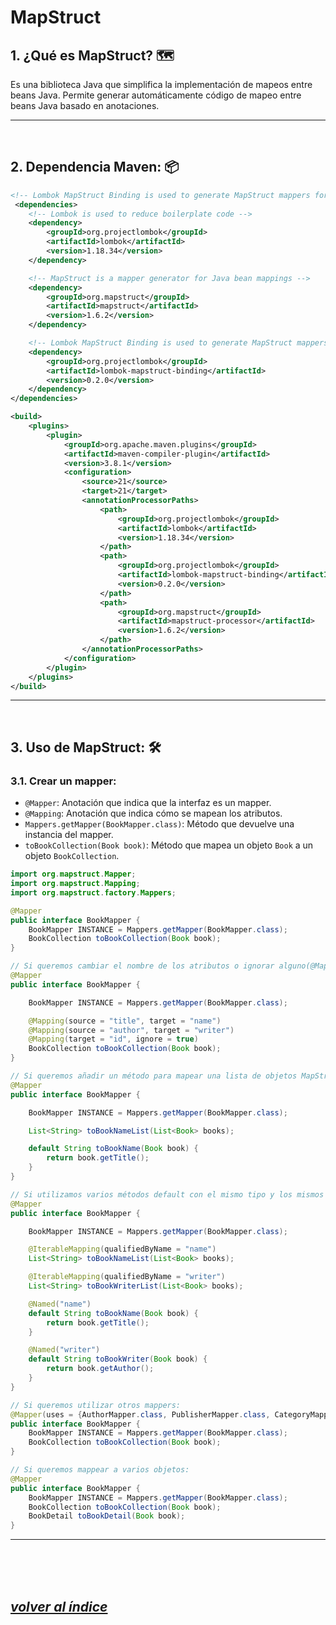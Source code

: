 # MapStruct

## 1. ¿Qué es MapStruct? 🗺️
Es una biblioteca Java que simplifica la implementación de mapeos entre beans Java. Permite generar automáticamente código de mapeo entre beans Java basado en anotaciones.

---
<br>

## 2. Dependencia Maven: 📦
```xml
<!-- Lombok MapStruct Binding is used to generate MapStruct mappers for Lombok beans -->
 <dependencies>
	<!-- Lombok is used to reduce boilerplate code -->
	<dependency>
		<groupId>org.projectlombok</groupId>
		<artifactId>lombok</artifactId>
		<version>1.18.34</version>
	</dependency>

	<!-- MapStruct is a mapper generator for Java bean mappings -->
	<dependency>
		<groupId>org.mapstruct</groupId>
		<artifactId>mapstruct</artifactId>
		<version>1.6.2</version>
	</dependency>

	<!-- Lombok MapStruct Binding is used to generate MapStruct mappers for Lombok beans -->
	<dependency>
		<groupId>org.projectlombok</groupId>
		<artifactId>lombok-mapstruct-binding</artifactId>
		<version>0.2.0</version>
	</dependency>
</dependencies>

<build>
	<plugins>
		<plugin>
			<groupId>org.apache.maven.plugins</groupId>
			<artifactId>maven-compiler-plugin</artifactId>
			<version>3.8.1</version>
			<configuration>
				<source>21</source>
				<target>21</target>
				<annotationProcessorPaths>
					<path>
						<groupId>org.projectlombok</groupId>
						<artifactId>lombok</artifactId>
						<version>1.18.34</version>
					</path>
					<path>
						<groupId>org.projectlombok</groupId>
						<artifactId>lombok-mapstruct-binding</artifactId>
						<version>0.2.0</version>
					</path>
					<path>
						<groupId>org.mapstruct</groupId>
						<artifactId>mapstruct-processor</artifactId>
						<version>1.6.2</version>
					</path>
				</annotationProcessorPaths>
			</configuration>
		</plugin>
	</plugins>
</build>
```
---
<br>

## 3. Uso de MapStruct: 🛠️
### 3.1. Crear un mapper:
- `@Mapper`: Anotación que indica que la interfaz es un mapper.
- `@Mapping`: Anotación que indica cómo se mapean los atributos.
- `Mappers.getMapper(BookMapper.class)`: Método que devuelve una instancia del mapper.
- `toBookCollection(Book book)`: Método que mapea un objeto `Book` a un objeto `BookCollection`.
```java
import org.mapstruct.Mapper;
import org.mapstruct.Mapping;
import org.mapstruct.factory.Mappers;

@Mapper
public interface BookMapper {
    BookMapper INSTANCE = Mappers.getMapper(BookMapper.class);
    BookCollection toBookCollection(Book book);
}

// Si queremos cambiar el nombre de los atributos o ignorar alguno(@Mapping):
@Mapper
public interface BookMapper {

    BookMapper INSTANCE = Mappers.getMapper(BookMapper.class);

    @Mapping(source = "title", target = "name")
    @Mapping(source = "author", target = "writer")
    @Mapping(target = "id", ignore = true)
    BookCollection toBookCollection(Book book);
}

// Si queremos añadir un método para mapear una lista de objetos MapStruct lo utiliza automáticamente:
@Mapper
public interface BookMapper {

    BookMapper INSTANCE = Mappers.getMapper(BookMapper.class);

    List<String> toBookNameList(List<Book> books);

    default String toBookName(Book book) {
        return book.getTitle();
    }
}

// Si utilizamos varios métodos default con el mismo tipo y los mismos parámetros habrá que especificar que método queremos utilizar:
@Mapper
public interface BookMapper {

    BookMapper INSTANCE = Mappers.getMapper(BookMapper.class);

    @IterableMapping(qualifiedByName = "name")
    List<String> toBookNameList(List<Book> books);

    @IterableMapping(qualifiedByName = "writer")
    List<String> toBookWriterList(List<Book> books);

    @Named("name")
    default String toBookName(Book book) {
        return book.getTitle();
    }

    @Named("writer")
    default String toBookWriter(Book book) {
        return book.getAuthor();
    }
}

// Si queremos utilizar otros mappers:
@Mapper(uses = {AuthorMapper.class, PublisherMapper.class, CategoryMapper.class})
public interface BookMapper {
    BookMapper INSTANCE = Mappers.getMapper(BookMapper.class);
    BookCollection toBookCollection(Book book);
}

// Si queremos mappear a varios objetos:
@Mapper
public interface BookMapper {
    BookMapper INSTANCE = Mappers.getMapper(BookMapper.class);
    BookCollection toBookCollection(Book book);
    BookDetail toBookDetail(Book book);
}
```
---
<br><br><br>

## *[volver al índice](../../README.md)*